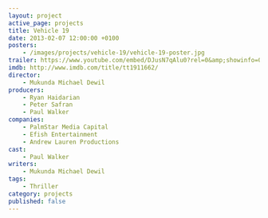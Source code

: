 ```yaml
---
layout: project
active_page: projects
title: Vehicle 19
date: 2013-02-07 12:00:00 +0100
posters:
    - /images/projects/vehicle-19/vehicle-19-poster.jpg
trailer: https://www.youtube.com/embed/DJusN7qAlu0?rel=0&amp;showinfo=0
imdb: http://www.imdb.com/title/tt1911662/
director:
    - Mukunda Michael Dewil
producers:
    - Ryan Haidarian
    - Peter Safran
    - Paul Walker
companies:
    - PalmStar Media Capital
    - Efish Entertainment
    - Andrew Lauren Productions
cast:
    - Paul Walker
writers:
    - Mukunda Michael Dewil
tags:
    - Thriller
category: projects
published: false
---
```

